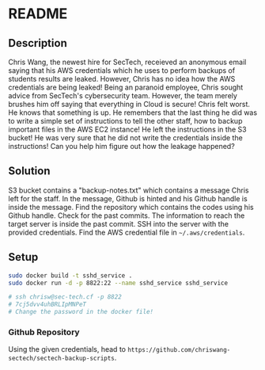 # README

## Description

Chris Wang, the newest hire for SecTech, receieved an anonymous email saying that his AWS credentials which he uses to perform backups of students results are leaked. However, Chris has no idea how the AWS credentials are being leaked! Being an paranoid employee, Chris sought advice from SecTech's cybersecurity team. However, the team merely brushes him off saying that everything in Cloud is secure! Chris felt worst. He knows that something is up. He remembers that the last thing he did was to write a simple set of instructions to tell the other staff, how to backup important files in the AWS EC2 instance! He left the instructions in the S3 bucket! He was very sure that he did not write the credentials inside the instructions! Can you help him figure out how the leakage happened?

## Solution

S3 bucket contains a "backup-notes.txt" which contains a message Chris left for the staff. In the message, Github is hinted and his Github handle is inside the message. Find the repository which contains the codes using his Github handle. Check for the past commits. The information to reach the target server is inside the past commit. SSH into the server with the provided credentials. Find the AWS credential file in `~/.aws/credentials`.

## Setup

``` bash
sudo docker build -t sshd_service .
sudo docker run -d -p 8822:22 --name sshd_service sshd_service

# ssh chrisw@sec-tech.cf -p 8822
# 7cj5dvv4uhBRLIpMNPeT
# Change the password in the docker file!
```

### Github Repository

Using the given credentials, head to `https://github.com/chriswang-sectech/sectech-backup-scripts`.